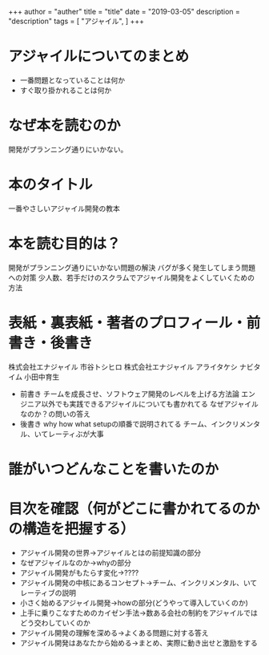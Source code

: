 +++
author = "auther"
title = "title"
date = "2019-03-05"
description = "description"
tags = [
    "アジャイル",
]
+++

# アジャイルについてのまとめ
- 一番問題となっていることは何か
- すぐ取り掛かれることは何か

# なぜ本を読むのか
開発がプランニング通りにいかない。



# 本のタイトル
一番やさしいアジャイル開発の教本
# 本を読む目的は？
開発がプランニング通りにいかない問題の解決
バグが多く発生してしまう問題への対策
少人数、若手だけのスクラムでアジャイル開発をよくしていくための方法

# 表紙・裏表紙・著者のプロフィール・前書き・後書き
株式会社エナジャイル 市谷トシヒロ
株式会社エナジャイル アライタケシ
ナビタイム 小田中育生
- 前書き
チームを成長させ、ソフトウェア開発のレベルを上げる方法論
エンジニア以外でも実践できるアジャイルについても書かれてる
なぜアジャイルなのか？の問いの答え
- 後書き
why how what setupの順番で説明されてる
チーム、インクリメンタル、いてレーティぶが大事
# 誰がいつどんなことを書いたのか

# 目次を確認（何がどこに書かれてるのかの構造を把握する）
- アジャイル開発の世界->アジャイルとはの前提知識の部分
- なぜアジャイルなのか→whyの部分
- アジャイル開発がもたらす変化->????
- アジャイル開発の中核にあるコンセプト->チーム、インクリメンタル、いてレーティブの説明
- 小さく始めるアジャイル開発->howの部分(どうやって導入していくのか)
- 上手に乗りこなすためのカイゼン手法->数ある会社の制約をアジャイルではどう交わしていくのか
- アジャイル開発の理解を深める->よくある問題に対する答え
- アジャイル開発はあなたから始める->まとめ、実際に動き出せと激励をする
